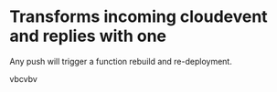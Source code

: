 # Transforms incoming cloudevent and replies with one

Any push will trigger a function rebuild and re-deployment.



vbcvbv

